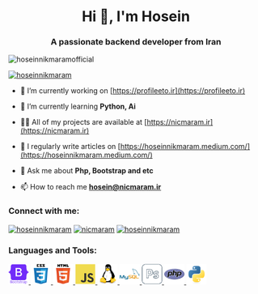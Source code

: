 <h1 align="center">Hi 👋, I'm Hosein</h1>
<h3 align="center">A passionate backend developer from Iran</h3>

<p align="left"> <img src="https://komarev.com/ghpvc/?username=hoseinnikmaramofficial&label=Profile%20views&color=0e75b6&style=flat" alt="hoseinnikmaramofficial" /> </p>

<p align="left"> <a href="https://twitter.com/hoseinnikmaram" target="blank"><img src="https://img.shields.io/twitter/follow/hoseinnikmaram?logo=twitter&style=for-the-badge" alt="hoseinnikmaram" /></a> </p>

- 🔭 I’m currently working on [https://profileeto.ir](https://profileeto.ir)

- 🌱 I’m currently learning **Python, Ai**

- 👨‍💻 All of my projects are available at [https://nicmaram.ir](https://nicmaram.ir)

- 📝 I regularly write articles on [https://hoseinnikmaram.medium.com/](https://hoseinnikmaram.medium.com/)

- 💬 Ask me about **Php, Bootstrap and etc**

- 📫 How to reach me **hosein@nicmaram.ir**

<h3 align="left">Connect with me:</h3>
<p align="left">
<a href="https://twitter.com/0xNIKMARAM" target="blank"><img align="center" src="https://raw.githubusercontent.com/rahuldkjain/github-profile-readme-generator/master/src/images/icons/Social/twitter.svg" alt="hoseinnikmaram" height="30" width="40" /></a>
<a href="https://instagram.com/nicmaram" target="blank"><img align="center" src="https://raw.githubusercontent.com/rahuldkjain/github-profile-readme-generator/master/src/images/icons/Social/instagram.svg" alt="nicmaram" height="30" width="40" /></a>
<a href="https://medium.com/hoseinnikmaram" target="blank"><img align="center" src="https://raw.githubusercontent.com/rahuldkjain/github-profile-readme-generator/master/src/images/icons/Social/medium.svg" alt="hoseinnikmaram" height="30" width="40" /></a>
</p>

<h3 align="left">Languages and Tools:</h3>
<p align="left"> <a href="https://getbootstrap.com" target="_blank" rel="noreferrer"> <img src="https://raw.githubusercontent.com/devicons/devicon/master/icons/bootstrap/bootstrap-plain-wordmark.svg" alt="bootstrap" width="40" height="40"/> </a> <a href="https://www.w3schools.com/css/" target="_blank" rel="noreferrer"> <img src="https://raw.githubusercontent.com/devicons/devicon/master/icons/css3/css3-original-wordmark.svg" alt="css3" width="40" height="40"/> </a> <a href="https://www.w3.org/html/" target="_blank" rel="noreferrer"> <img src="https://raw.githubusercontent.com/devicons/devicon/master/icons/html5/html5-original-wordmark.svg" alt="html5" width="40" height="40"/> </a> <a href="https://developer.mozilla.org/en-US/docs/Web/JavaScript" target="_blank" rel="noreferrer"> <img src="https://raw.githubusercontent.com/devicons/devicon/master/icons/javascript/javascript-original.svg" alt="javascript" width="40" height="40"/> </a> <a href="https://www.linux.org/" target="_blank" rel="noreferrer"> <img src="https://raw.githubusercontent.com/devicons/devicon/master/icons/linux/linux-original.svg" alt="linux" width="40" height="40"/> </a> <a href="https://www.mysql.com/" target="_blank" rel="noreferrer"> <img src="https://raw.githubusercontent.com/devicons/devicon/master/icons/mysql/mysql-original-wordmark.svg" alt="mysql" width="40" height="40"/> </a> <a href="https://www.photoshop.com/en" target="_blank" rel="noreferrer"> <img src="https://raw.githubusercontent.com/devicons/devicon/master/icons/photoshop/photoshop-line.svg" alt="photoshop" width="40" height="40"/> </a> <a href="https://www.php.net" target="_blank" rel="noreferrer"> <img src="https://raw.githubusercontent.com/devicons/devicon/master/icons/php/php-original.svg" alt="php" width="40" height="40"/> </a> <a href="https://www.python.org" target="_blank" rel="noreferrer"> <img src="https://raw.githubusercontent.com/devicons/devicon/master/icons/python/python-original.svg" alt="python" width="40" height="40"/> </a> </p>
